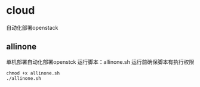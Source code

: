 # cloud
自动化部署openstack
## allinone
单机部署自动化部署openstck
运行脚本：allinone.sh
运行前确保脚本有执行权限
```shell
chmod +x allinone.sh
./allinone.sh
```
